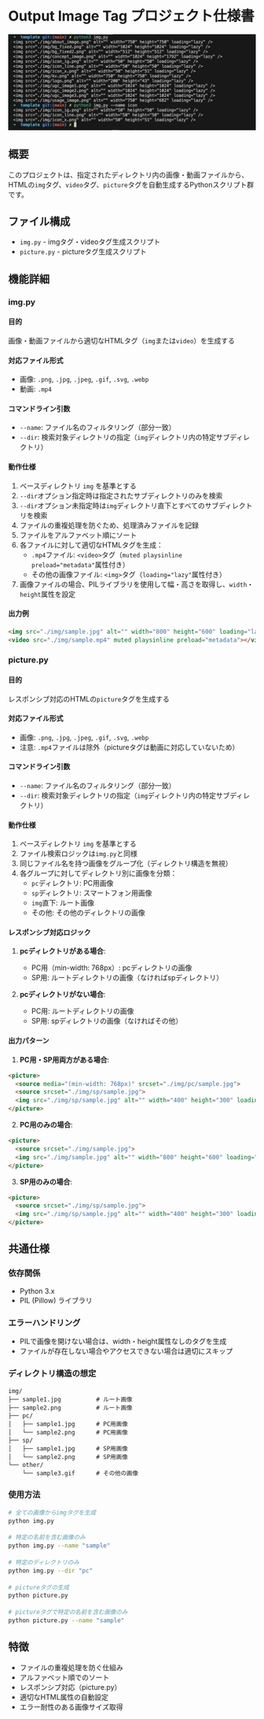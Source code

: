 # Output Image Tag プロジェクト仕様書

![使用イメージ](./img/output-image-tag.png)

## 概要
このプロジェクトは、指定されたディレクトリ内の画像・動画ファイルから、HTMLの`img`タグ、`video`タグ、`picture`タグを自動生成するPythonスクリプト群です。

## ファイル構成
- `img.py` - imgタグ・videoタグ生成スクリプト
- `picture.py` - pictureタグ生成スクリプト

## 機能詳細

### img.py
#### 目的
画像・動画ファイルから適切なHTMLタグ（`img`または`video`）を生成する

#### 対応ファイル形式
- 画像: `.png`, `.jpg`, `.jpeg`, `.gif`, `.svg`, `.webp`
- 動画: `.mp4`

#### コマンドライン引数
- `--name`: ファイル名のフィルタリング（部分一致）
- `--dir`: 検索対象ディレクトリの指定（`img`ディレクトリ内の特定サブディレクトリ）

#### 動作仕様
1. ベースディレクトリ `img` を基準とする
2. `--dir`オプション指定時は指定されたサブディレクトリのみを検索
3. `--dir`オプション未指定時は`img`ディレクトリ直下とすべてのサブディレクトリを検索
4. ファイルの重複処理を防ぐため、処理済みファイルを記録
5. ファイルをアルファベット順にソート
6. 各ファイルに対して適切なHTMLタグを生成：
   - `.mp4`ファイル: `<video>`タグ（`muted playsinline preload="metadata"`属性付き）
   - その他の画像ファイル: `<img>`タグ（`loading="lazy"`属性付き）
7. 画像ファイルの場合、PILライブラリを使用して幅・高さを取得し、`width`・`height`属性を設定

#### 出力例
```html
<img src="./img/sample.jpg" alt="" width="800" height="600" loading="lazy" />
<video src="./img/sample.mp4" muted playsinline preload="metadata"></video>
```

### picture.py
#### 目的
レスポンシブ対応のHTMLの`picture`タグを生成する

#### 対応ファイル形式
- 画像: `.png`, `.jpg`, `.jpeg`, `.gif`, `.svg`, `.webp`
- 注意: `.mp4`ファイルは除外（pictureタグは動画に対応していないため）

#### コマンドライン引数
- `--name`: ファイル名のフィルタリング（部分一致）
- `--dir`: 検索対象ディレクトリの指定（`img`ディレクトリ内の特定サブディレクトリ）

#### 動作仕様
1. ベースディレクトリ `img` を基準とする
2. ファイル検索ロジックは`img.py`と同様
3. 同じファイル名を持つ画像をグループ化（ディレクトリ構造を無視）
4. 各グループに対してディレクトリ別に画像を分類：
   - `pc`ディレクトリ: PC用画像
   - `sp`ディレクトリ: スマートフォン用画像
   - `img`直下: ルート画像
   - その他: その他のディレクトリの画像

#### レスポンシブ対応ロジック
1. **pcディレクトリがある場合**:
   - PC用（min-width: 768px）: pcディレクトリの画像
   - SP用: ルートディレクトリの画像（なければspディレクトリ）

2. **pcディレクトリがない場合**:
   - PC用: ルートディレクトリの画像
   - SP用: spディレクトリの画像（なければその他）

#### 出力パターン
1. **PC用・SP用両方がある場合**:
```html
<picture>
  <source media="(min-width: 768px)" srcset="./img/pc/sample.jpg">
  <source srcset="./img/sp/sample.jpg">
  <img src="./img/sp/sample.jpg" alt="" width="400" height="300" loading="lazy" />
</picture>
```

2. **PC用のみの場合**:
```html
<picture>
  <source srcset="./img/sample.jpg">
  <img src="./img/sample.jpg" alt="" width="800" height="600" loading="lazy" />
</picture>
```

3. **SP用のみの場合**:
```html
<picture>
  <source srcset="./img/sp/sample.jpg">
  <img src="./img/sp/sample.jpg" alt="" width="400" height="300" loading="lazy" />
</picture>
```

## 共通仕様

### 依存関係
- Python 3.x
- PIL (Pillow) ライブラリ

### エラーハンドリング
- PILで画像を開けない場合は、width・height属性なしのタグを生成
- ファイルが存在しない場合やアクセスできない場合は適切にスキップ

### ディレクトリ構造の想定
```
img/
├── sample1.jpg          # ルート画像
├── sample2.png          # ルート画像
├── pc/
│   ├── sample1.jpg      # PC用画像
│   └── sample2.png      # PC用画像
├── sp/
│   ├── sample1.jpg      # SP用画像
│   └── sample2.png      # SP用画像
└── other/
    └── sample3.gif      # その他の画像
```

### 使用方法
```bash
# 全ての画像からimgタグを生成
python img.py

# 特定の名前を含む画像のみ
python img.py --name "sample"

# 特定のディレクトリのみ
python img.py --dir "pc"

# pictureタグの生成
python picture.py

# pictureタグで特定の名前を含む画像のみ
python picture.py --name "sample"
```

## 特徴
- ファイルの重複処理を防ぐ仕組み
- アルファベット順でのソート
- レスポンシブ対応（picture.py）
- 適切なHTML属性の自動設定
- エラー耐性のある画像サイズ取得 